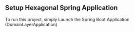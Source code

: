 ## Setup Hexagonal Spring Application

To run this project, simply Launch the Spring Boot Application (DomainLayerApplication)